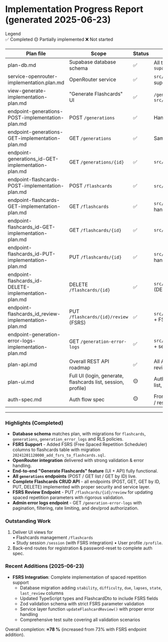 # Implementation Progress Report (generated 2025-06-23)

Legend  
✅ Completed 🟡 Partially implemented ❌ Not started

| Plan file                                             | Scope                                                        | Status | Evidence                                                                       |
| ----------------------------------------------------- | ------------------------------------------------------------ | ------ | ------------------------------------------------------------------------------ |
| plan-db.md                                            | Supabase database schema                                     | ✅     | All tables & RLS policies present in `supabase/migrations/*`                   |
| service-openrouter-implementation.plan.md             | OpenRouter service                                           | ✅     | `src/lib/services/openrouter.service.ts` + supporting types                    |
| view-generate-implementation-plan.md                  | "Generate Flashcards" UI                                     | ✅     | `/generate` page and all components in `src/components/flashcard-generation`   |
| endpoint-generations-POST-implementation-plan.md      | POST `/generations`                                          | ✅     | Handler in `src/app/api/generations/route.ts`                                  |
| endpoint-generations-GET-implementation-plan.md       | GET `/generations`                                           | ✅     | Same file – GET handler                                                        |
| endpoint-generations_id-GET-implementation-plan.md    | GET `/generations/{id}`                                      | ✅     | `src/app/api/generations/[id]/route.ts`                                        |
| endpoint-flashcards-POST-implementation-plan.md       | POST `/flashcards`                                           | ✅     | `src/app/api/flashcards/route.ts` (POST)                                       |
| endpoint-flashcards-GET-implementation-plan.md        | GET `/flashcards`                                            | ✅     | `src/app/api/flashcards/route.ts` (GET handler)                                |
| endpoint-flashcards_id-GET-implementation-plan.md     | GET `/flashcards/{id}`                                       | ✅     | `src/app/api/flashcards/[id]/route.ts`                                         |
| endpoint-flashcards_id-PUT-implementation-plan.md     | PUT `/flashcards/{id}`                                       | ✅     | `src/app/api/flashcards/[id]/route.ts` (PUT handler)                           |
| endpoint-flashcards_id-DELETE-implementation-plan.md  | DELETE `/flashcards/{id}`                                    | ✅     | `src/app/api/flashcards/[id]/route.ts` (DELETE handler) + service layer        |
| endpoint-flashcards_id_review-implementation-plan.md  | PUT `/flashcards/{id}/review` (FSRS)                         | ✅     | `src/app/api/flashcards/[id]/review/route.ts` + FSRS migration + service layer |
| endpoint-generation-error-logs-implementation-plan.md | GET `/generation-error-logs`                                 | ✅     | `src/app/api/generation-error-logs/route.ts` + service + schema + test data    |
| plan-api.md                                           | Overall REST API roadmap                                     | ✅     | All API endpoints completed including FSRS review endpoint                     |
| plan-ui.md                                            | Full UI (login, generate, flashcards list, session, profile) | 🟡     | Auth & Generate views shipped; Flashcards list, session, profile not yet       |
| auth-spec.md                                          | Auth flow spec                                               | 🟡     | Front-end forms & login API exist; registration / reset APIs missing           |

---

### Highlights (Completed)

- **Database schema** matches plan, with migrations for `flashcards`, `generations`, `generation_error_logs` and RLS policies.
- **FSRS Support** - Added FSRS (Free Spaced Repetition Scheduler) columns to flashcards table with migration `20241201120000_add_fsrs_to_flashcards.sql`.
- **OpenRouter integration** delivered with strong validation & error handling.
- **End-to-end "Generate Flashcards" feature** (UI + API) fully functional.
- **All `generations` endpoints** (POST / GET list / GET by ID) live.
- **Complete Flashcards CRUD API** - all endpoints (POST, GET, GET by ID, PUT, DELETE) implemented with proper security and service layer.
- **FSRS Review Endpoint** - PUT `/flashcards/{id}/review` for updating spaced repetition parameters with rigorous validation.
- **Admin error logs endpoint** - GET `/generation-error-logs` with pagination, filtering, rate limiting, and dev/prod authorization.

### Outstanding Work

1. Deliver UI views for  
   • Flashcards management `/flashcards`  
   • Study session `/session` (with FSRS integration)
   • User profile `/profile`.
2. Back-end routes for registration & password-reset to complete auth spec.

### Recent Additions (2025-06-23)

- **FSRS Integration**: Complete implementation of spaced repetition support
  - Database migration adding `stability`, `difficulty`, `due`, `lapses`, `state`, `last_review` columns
  - Updated TypeScript types and FlashcardDto to include FSRS fields
  - Zod validation schema with strict FSRS parameter validation
  - Service layer function `updateFlashcardReview()` with proper error handling
  - Comprehensive test suite covering all validation scenarios

Overall completion: **≈78 %** (increased from 73% with FSRS endpoint addition).
